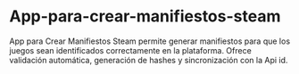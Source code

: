 # App-para-crear-manifiestos-steam
App para Crear Manifiestos Steam permite generar manifiestos para que los juegos sean identificados correctamente en la plataforma. Ofrece validación automática, generación de hashes y sincronización con la Api id.
